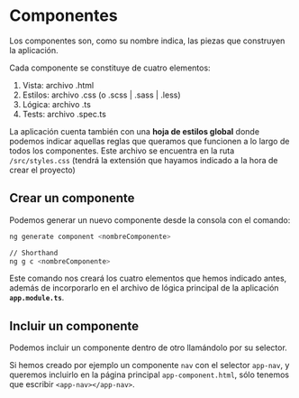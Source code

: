 # Componentes

Los componentes son, como su nombre indica, las piezas que construyen la aplicación.

Cada componente se constituye de cuatro elementos:

1. Vista: archivo .html
2. Estilos: archivo .css (o .scss | .sass | .less)
3. Lógica: archivo .ts
4. Tests: archivo .spec.ts

La aplicación cuenta también con una **hoja de estilos global** donde podemos indicar aquellas reglas que queramos que funcionen a lo largo de todos los componentes.
Este archivo se encuentra en la ruta `/src/styles.css` (tendrá la extensión que hayamos indicado a la hora de crear el proyecto)

## Crear un componente

Podemos generar un nuevo componente desde la consola con el comando:

```bash
ng generate component <nombreComponente>

// Shorthand
ng g c <nombreComponente>
```

Este comando nos creará los cuatro elementos que hemos indicado antes, además de incorporarlo en el archivo de lógica principal de la aplicación **`app.module.ts`**. 

## Incluir un componente

Podemos incluir un componente dentro de otro llamándolo por su selector.

Si hemos creado por ejemplo un componente `nav` con el selector `app-nav`, y queremos incluirlo en la página principal `app-component.html`, sólo tenemos que escribir `<app-nav></app-nav>`.